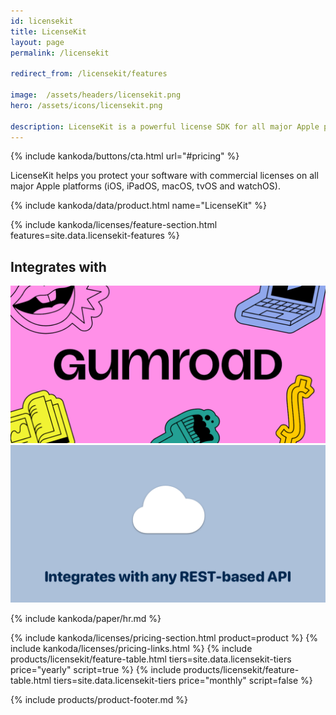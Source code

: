 ```yaml
---
id: licensekit
title: LicenseKit
layout: page
permalink: /licensekit

redirect_from: /licensekit/features

image:  /assets/headers/licensekit.png
hero: /assets/icons/licensekit.png

description: LicenseKit is a powerful license SDK for all major Apple platforms.
---
```


{% include kankoda/buttons/cta.html url="#pricing" %}

LicenseKit helps you protect your software with commercial licenses on all major Apple platforms (iOS, iPadOS, macOS, tvOS and watchOS).

{% include kankoda/data/product.html name="LicenseKit" %}

{% include kankoda/licenses/feature-section.html features=site.data.licensekit-features %}


## Integrates with

<p class="grid integrations">
  <a href="features/gumroad">
    <img src="/assets/headers/gumroad.png" alt="LicenseKit integrates with Gumroad" title="Gumroad" />
  </a>
  <a href="features/api-licenses">
    <img src="/assets/headers/licensekit-api.png" alt="LicenseKit integrates with any REST-based license API" />
  </a>
</p>


{% include kankoda/paper/hr.md %}

{% include kankoda/licenses/pricing-section.html product=product %}
{% include kankoda/licenses/pricing-links.html  %}
{% include products/licensekit/feature-table.html tiers=site.data.licensekit-tiers price="yearly" script=true %}
{% include products/licensekit/feature-table.html tiers=site.data.licensekit-tiers price="monthly" script=false %}

{% include products/product-footer.md %}